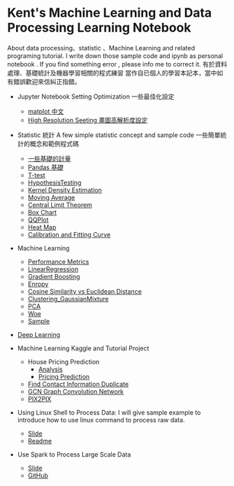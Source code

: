 # Kent's Machine Learning and Data Processing Learning Notebook 

About data processing、statistic 、Machine Learning and related programing tutorial.
I write down those sample code and ipynb as personal notebook .
If you find something error , please info me to correct it.
有於資料處理、基礎統計及機器學習相關的程式練習
當作自已個人的學習本記本，當中如有錯誤歡迎來信糾正指錯。

* Jupyter Notebook Setting Optimization 一些最佳化設定
  * [matplot 中文](https://github.com/kenttw/aiacademy-learning-notebook/blob/master/Statistics/Matplot_Chinese.ipynb)
  * [High Resolution Seeting 畫圖高解析度設定](https://github.com/kenttw/aiacademy-learning-notebook/blob/master/Statistics/JupyterNotebookConfig.ipynb)

* Statistic 統計
A few simple statistic concept and sample code 一些簡單統計的概念和範例程式碼
  * [一些基礎的計量](https://github.com/kenttw/aiacademy-learning-notebook/blob/master/Statistics/Basic.ipynb)
  * [Pandas 基礎](https://github.com/kenttw/aiacademy-learning-notebook/blob/master/Statistics/Pandas_Basic.ipynb)
  * [T-test](https://github.com/kenttw/aiacademy-learning-notebook/blob/master/Statistics/t-test.ipynb)
  * [HypothesisTesting](https://github.com/kenttw/aiacademy-learning-notebook/blob/master/Statistics/HypothesisTesting.ipynb)
  * [Kernel Density Estimation](https://github.com/kenttw/aiacademy-learning-notebook/blob/master/Statistics/Kernel_Density_Estimation.ipynb)
  * [Moving Average](https://github.com/kenttw/aiacademy-learning-notebook/blob/master/Statistics/moving_average.ipynb)
  * [Central Limit Theorem](https://github.com/kenttw/aiacademy-learning-notebook/blob/master/Statistics/Central_Limit_Theorem.ipynb)
  * [Box Chart](https://github.com/kenttw/aiacademy-learning-notebook/blob/master/Statistics/BoxPlot.ipynb)
  * [QQPlot](https://github.com/kenttw/aiacademy-learning-notebook/blob/master/Statistics/QQPlot.ipynb)
  * [Heat Map](https://github.com/kenttw/aiacademy-learning-notebook/blob/master/Statistics/HeatMap.ipynb)
  * [Calibration and Fitting Curve](https://github.com/kenttw/kent-ai-learning-notebook/blob/master/Statistics/FittingCurve_and_Calibration.ipynb)
  
* Machine Learning
  * [Performance Metrics](https://github.com/kenttw/kent-ai-learning-notebook/blob/master/Machine_Learning_Basic/Metric.ipynb)
  * [LinearRegression](https://github.com/kenttw/kent-ai-learning-notebook/blob/master/Machine_Learning_Basic/LInearRegresion.ipynb) 
  * [Gradient Boosting](https://github.com/kenttw/kent-ai-learning-notebook/blob/master/Machine_Learning_Basic/Ada_Boosting_and_Gradient_Boosting.ipynb)
  * [Enropy](https://github.com/kenttw/kent-ai-learning-notebook/blob/master/Machine_Learning_Basic/Entropy.ipynb) 
  * [Cosine Similarity vs Euclidean Distance](https://github.com/kenttw/aiacademy-learning-notebook/blob/master/Machine_Learning_Basic/CosineSimVsEuclidean.ipynb)
  * [Clustering_GaussianMixture](https://github.com/kenttw/aiacademy-learning-notebook/blob/master/Machine_Learning_Basic/Clustering_GaussianMixture.ipynb)
  * [PCA](https://github.com/kenttw/aiacademy-learning-notebook/blob/master/Machine_Learning_Basic/PCAandAutoencoders.ipynb)
  * [Woe](https://github.com/kenttw/kent-ai-learning-notebook/blob/master/Machine_Learning_Basic/Woe.ipynb)
  * [Sample](https://github.com/kenttw/kent-ai-learning-notebook/blob/master/Machine_Learning_Basic/samp.ipynb)
 * [Deep Learning](https://github.com/kenttw/deeplearning_homework)
 
 * Machine Learning Kaggle and Tutorial Project
   * House Pricing Prediction
     * [Analysis](https://github.com/kenttw/aiacademy-learning-notebook/blob/master/Machine_Learning_Exercise/House-Analysis.ipynb)
     * [Pricing Prediction](https://github.com/kenttw/aiacademy-learning-notebook/blob/master/Machine_Learning_Exercise/House-v3.ipynb)
   * [Find Contact Information Duplicate](https://github.com/kenttw/kent-ai-learning-notebook/blob/master/Machine_Learning_Exercise/FindDuplicate/20191014kent.ipynb)
   * [GCN Graph Convolution Network](https://github.com/kenttw/kent-ai-learning-notebook/blob/8f6ec722e1a137a0f69f501c7d0b4a95d53573c2/Machine_Learning_Exercise/GCN.ipynb)
   * [PIX2PIX](https://github.com/kenttw/kent-ai-learning-notebook/tree/master/Machine_Learning_Exercise/Pix2Pix)
* Using Linux Shell to Process Data: I will give sample example to introduce how to use linux command to process raw data.
  * [Slide](https://docs.google.com/presentation/d/1CL_L-54EoUcQIkHy16_HVQNzdTA3jZSw-egp7n8QQ9Y/edit#slide=id.g9003481a5e_0_375)
  * [Readme](https://github.com/kenttw/kent-ai-learning-notebook/blob/da43afa69e448f2a6279134cd3abb5c77f4c7818/Data_Processing_with_Shell/README.md)
  

* Use Spark to Process Large Scale Data
  * [Slide](https://docs.google.com/presentation/d/1hFpHcIANEyb2RtdyJboxVtPoyfHj_9wUWXby9dYZf9I/edit)
  * [GitHub](https://github.com/kenttw/spark_tutorial)
